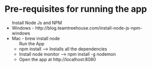 # Pre-requisites for running the app

<ul> Install Node Js and NPM 
  <li> Windows - http://blog.teamtreehouse.com/install-node-js-npm-windows
  <li> Mac - brew install node
  
<ul> Run the App
  <li> npm install --> Installs all the dependencies
  <li> Install node monitor --> npm install -g nodemon
  <li> Open the app at http://localhost:8080
  
  
